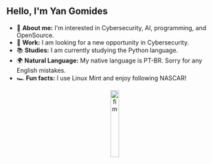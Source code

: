 ## Hello, I'm Yan Gomides

- 🌟 **About me:** I'm interested in Cybersecurity, AI, programming, and OpenSource.
- 💼 **Work:** I am looking for a new opportunity in Cybersecurity.
- 📚 **Studies:** I am currently studying the Python language.
- 🌍 **Natural Language:** My native language is PT-BR. Sorry for any English mistakes.
- 🏎️ **Fun facts:** I use Linux Mint and enjoy following NASCAR!

<div align="center">
  <img src="https://github.com/user-attachments/assets/64b9f33a-19d3-4bc5-837a-980652b53391" alt="fim" width="20%" />
</div>
